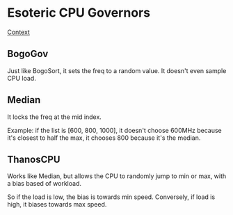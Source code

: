 # Esoteric CPU Governors

[Context](https://forum.xda-developers.com/t/cpu-governors-explained.1736168)

## BogoGov

Just like BogoSort, it sets the freq to a random value. It doesn't even sample CPU load.

## Median

It locks the freq at the mid index.

Example: if the list is [600, 800, 1000], it doesn't choose 600MHz because it's closest to half the max, it chooses 800 because it's the median.

## ThanosCPU

Works like Median, but allows the CPU to randomly jump to min or max, with a bias based of workload.

So if the load is low, the bias is towards min speed. Conversely, if load is high, it biases towards max speed.
